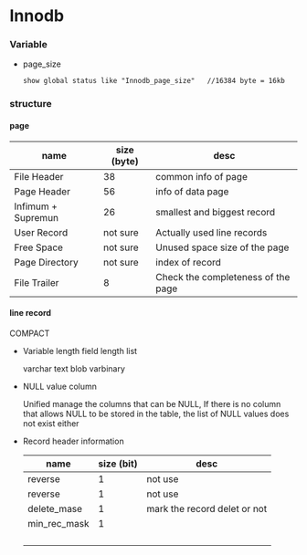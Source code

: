 # Innodb

### Variable

* page_size

  ```mysql
  show global status like "Innodb_page_size"   //16384 byte = 16kb
  ```

### structure

#### page

| name               | size (byte) | desc                               |
| ------------------ | ----------- | ---------------------------------- |
| File Header        | 38          | common info of page                |
| Page Header        | 56          | info of data page                  |
| Infimum + Supremun | 26          | smallest and biggest record        |
| User Record        | not sure    | Actually used line records         |
| Free Space         | not sure    | Unused space size of the page      |
| Page Directory     | not sure    | index of record                    |
| File Trailer       | 8           | Check the completeness of the page |

#### line record

COMPACT

* Variable length field length list

  varchar text blob varbinary

* NULL value column

  Unified manage the columns that can be NULL, If there is no column that allows NULL to be stored in the table, the list of NULL values does not exist either

* Record header information

  | name         | size (bit) | desc                         |
  | ------------ | ---------- | ---------------------------- |
  | reverse      | 1          | not use                      |
  | reverse      | 1          | not use                      |
  | delete_mase  | 1          | mark the record delet or not |
  | min_rec_mask | 1          |                              |
  |              |            |                              |
  |              |            |                              |
  |              |            |                              |
  |              |            |                              |

  